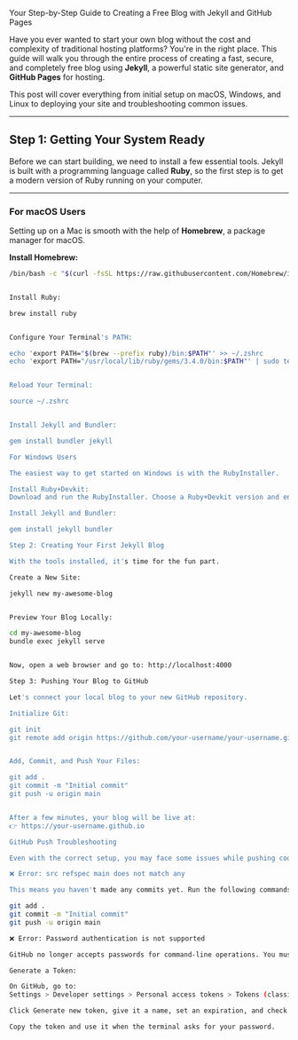
Your Step-by-Step Guide to Creating a Free Blog with Jekyll and GitHub Pages

Have you ever wanted to start your own blog without the cost and complexity of traditional hosting platforms? You're in the right place. This guide will walk you through the entire process of creating a fast, secure, and completely free blog using **Jekyll**, a powerful static site generator, and **GitHub Pages** for hosting.

This post will cover everything from initial setup on macOS, Windows, and Linux to deploying your site and troubleshooting common issues.

---

## Step 1: Getting Your System Ready

Before we can start building, we need to install a few essential tools. Jekyll is built with a programming language called **Ruby**, so the first step is to get a modern version of Ruby running on your computer.

---

### For macOS Users

Setting up on a Mac is smooth with the help of **Homebrew**, a package manager for macOS.

**Install Homebrew:**

```bash
/bin/bash -c "$(curl -fsSL https://raw.githubusercontent.com/Homebrew/install/HEAD/install.sh)"


Install Ruby:

brew install ruby


Configure Your Terminal's PATH:

echo 'export PATH="$(brew --prefix ruby)/bin:$PATH"' >> ~/.zshrc
echo 'export PATH="/usr/local/lib/ruby/gems/3.4.0/bin:$PATH"' | sudo tee -a ~/.zshrc


Reload Your Terminal:

source ~/.zshrc


Install Jekyll and Bundler:

gem install bundler jekyll

For Windows Users

The easiest way to get started on Windows is with the RubyInstaller.

Install Ruby+Devkit:
Download and run the RubyInstaller. Choose a Ruby+Devkit version and ensure the “Add Ruby executables to your PATH” box is checked.

Install Jekyll and Bundler:

gem install jekyll bundler

Step 2: Creating Your First Jekyll Blog

With the tools installed, it's time for the fun part.

Create a New Site:

jekyll new my-awesome-blog


Preview Your Blog Locally:

cd my-awesome-blog
bundle exec jekyll serve


Now, open a web browser and go to: http://localhost:4000

Step 3: Pushing Your Blog to GitHub

Let's connect your local blog to your new GitHub repository.

Initialize Git:

git init
git remote add origin https://github.com/your-username/your-username.github.io.git


Add, Commit, and Push Your Files:

git add .
git commit -m "Initial commit"
git push -u origin main


After a few minutes, your blog will be live at:
👉 https://your-username.github.io

GitHub Push Troubleshooting

Even with the correct setup, you may face some issues while pushing code to GitHub. Here are common errors and fixes.

❌ Error: src refspec main does not match any

This means you haven't made any commits yet. Run the following commands:

git add .
git commit -m "Initial commit"
git push -u origin main

❌ Error: Password authentication is not supported

GitHub no longer accepts passwords for command-line operations. You must use a Personal Access Token (PAT).

Generate a Token:

On GitHub, go to:
Settings > Developer settings > Personal access tokens > Tokens (classic)

Click Generate new token, give it a name, set an expiration, and check the repo scope.

Copy the token and use it when the terminal asks for your password.
